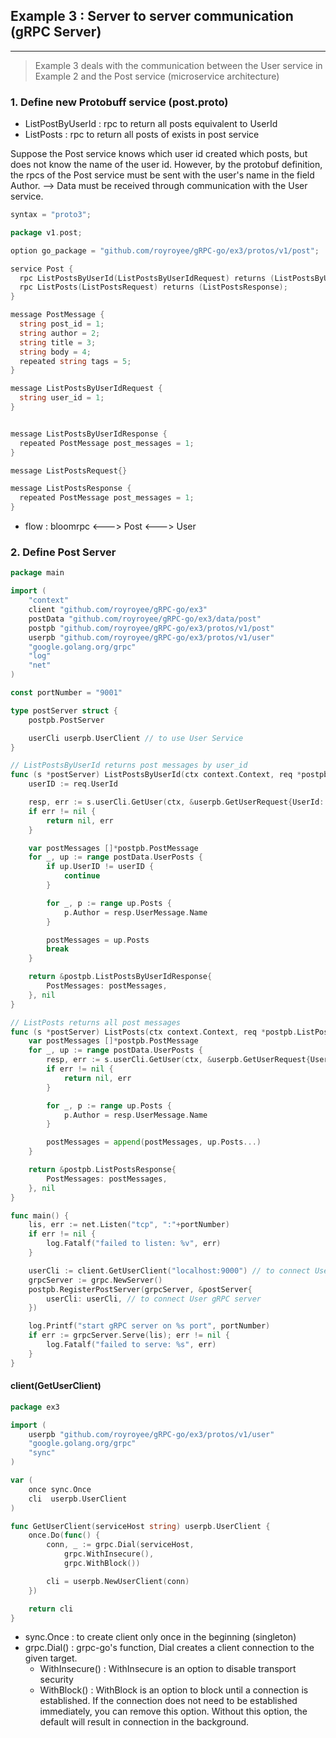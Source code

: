 ## Example 3 : Server to server communication (gRPC Server)
---

> Example 3 deals with the communication between the User service in Example 2 and the Post service (microservice architecture)


### 1. Define new Protobuff service (post.proto)


- ListPostByUserId : rpc to return all posts equivalent to UserId
- ListPosts : rpc to return all posts of exists in post service

Suppose the Post service knows which user id created which posts, but does not know the name of the user id. 
However, by the protobuf definition, the rpcs of the Post service must be sent with the user's name in the field Author.
--> Data must be received through communication with the User service.

```go
syntax = "proto3";

package v1.post;

option go_package = "github.com/royroyee/gRPC-go/ex3/protos/v1/post";

service Post {
  rpc ListPostsByUserId(ListPostsByUserIdRequest) returns (ListPostsByUserIdResponse);
  rpc ListPosts(ListPostsRequest) returns (ListPostsResponse);
}

message PostMessage {
  string post_id = 1;
  string author = 2;
  string title = 3;
  string body = 4;
  repeated string tags = 5;
}

message ListPostsByUserIdRequest {
  string user_id = 1;
}


message ListPostsByUserIdResponse {
  repeated PostMessage post_messages = 1;
}

message ListPostsRequest{}

message ListPostsResponse {
  repeated PostMessage post_messages = 1;
}
```

- flow : bloomrpc <---> Post <---> User

### 2. Define Post Server
```go
package main

import (
	"context"
	client "github.com/royroyee/gRPC-go/ex3"
	postData "github.com/royroyee/gRPC-go/ex3/data/post"
	postpb "github.com/royroyee/gRPC-go/ex3/protos/v1/post"
	userpb "github.com/royroyee/gRPC-go/ex3/protos/v1/user"
	"google.golang.org/grpc"
	"log"
	"net"
)

const portNumber = "9001"

type postServer struct {
	postpb.PostServer

	userCli userpb.UserClient // to use User Service
}

// ListPostsByUserId returns post messages by user_id
func (s *postServer) ListPostsByUserId(ctx context.Context, req *postpb.ListPostsByUserIdRequest) (*postpb.ListPostsByUserIdResponse, error) {
	userID := req.UserId

	resp, err := s.userCli.GetUser(ctx, &userpb.GetUserRequest{UserId: userID})
	if err != nil {
		return nil, err
	}

	var postMessages []*postpb.PostMessage
	for _, up := range postData.UserPosts {
		if up.UserID != userID {
			continue
		}

		for _, p := range up.Posts {
			p.Author = resp.UserMessage.Name
		}

		postMessages = up.Posts
		break
	}

	return &postpb.ListPostsByUserIdResponse{
		PostMessages: postMessages,
	}, nil
}

// ListPosts returns all post messages
func (s *postServer) ListPosts(ctx context.Context, req *postpb.ListPostsRequest) (*postpb.ListPostsResponse, error) {
	var postMessages []*postpb.PostMessage
	for _, up := range postData.UserPosts {
		resp, err := s.userCli.GetUser(ctx, &userpb.GetUserRequest{UserId: up.UserID})
		if err != nil {
			return nil, err
		}

		for _, p := range up.Posts {
			p.Author = resp.UserMessage.Name
		}

		postMessages = append(postMessages, up.Posts...)
	}

	return &postpb.ListPostsResponse{
		PostMessages: postMessages,
	}, nil
}

func main() {
	lis, err := net.Listen("tcp", ":"+portNumber)
	if err != nil {
		log.Fatalf("failed to listen: %v", err)
	}

	userCli := client.GetUserClient("localhost:9000") // to connect User gRPC server
	grpcServer := grpc.NewServer()
	postpb.RegisterPostServer(grpcServer, &postServer{
		userCli: userCli, // to connect User gRPC server
	})

	log.Printf("start gRPC server on %s port", portNumber)
	if err := grpcServer.Serve(lis); err != nil {
		log.Fatalf("failed to serve: %s", err)
	}
}

```
#### client(GetUserClient)
```go
package ex3

import (
	userpb "github.com/royroyee/gRPC-go/ex3/protos/v1/user"
	"google.golang.org/grpc"
	"sync"
)

var (
	once sync.Once
	cli  userpb.UserClient
)

func GetUserClient(serviceHost string) userpb.UserClient {
	once.Do(func() {
		conn, _ := grpc.Dial(serviceHost,
			grpc.WithInsecure(),
			grpc.WithBlock())

		cli = userpb.NewUserClient(conn)
	})

	return cli
}

```

- sync.Once : to create client only once in the beginning (singleton)
- grpc.Dial() : grpc-go's function, Dial creates a client connection to the given target.
  - WithInsecure() : WithInsecure is an option to disable transport security 
  - WithBlock() : WithBlock is an option to block until a connection is established. If the connection does not need to be established immediately, you can remove this option. Without this option, the default will result in connection in the background.